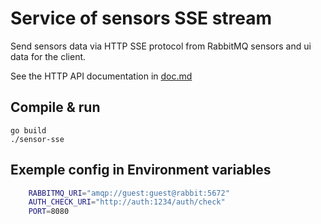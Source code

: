 # Service of sensors SSE stream

Send sensors data via HTTP SSE protocol from RabbitMQ sensors and ui data for the client.

See the HTTP API documentation in [doc.md](doc.md)

## Compile & run

    go build
    ./sensor-sse

## Exemple config in Environment variables

``` sh
    RABBITMQ_URI="amqp://guest:guest@rabbit:5672"
    AUTH_CHECK_URI="http://auth:1234/auth/check"
    PORT=8080
```
